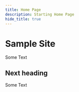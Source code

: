 ```yaml
---
title: Home Page
description: Starting Home Page
hide_title: true
---
```


# Sample Site

Some Text

## Next heading

Some Text
